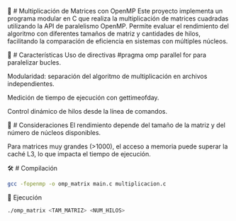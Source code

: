 🧮 # Multiplicación de Matrices con OpenMP
Este proyecto implementa un programa modular en C que realiza la multiplicación de matrices cuadradas utilizando la API de paralelismo OpenMP. Permite evaluar el rendimiento del algoritmo con diferentes tamaños de matriz y cantidades de hilos, facilitando la comparación de eficiencia en sistemas con múltiples núcleos.


📌 # Características
Uso de directivas #pragma omp parallel for para paralelizar bucles.

Modularidad: separación del algoritmo de multiplicación en archivos independientes.

Medición de tiempo de ejecución con gettimeofday.

Control dinámico de hilos desde la línea de comandos.

🧠 # Consideraciones
El rendimiento depende del tamaño de la matriz y del número de núcleos disponibles.

Para matrices muy grandes (>1000), el acceso a memoria puede superar la caché L3, lo que impacta el tiempo de ejecución.

🛠️ # Compilación
```bash
gcc -fopenmp -o omp_matrix main.c multiplicacion.c
```

🚀 Ejecución
```bash
./omp_matrix <TAM_MATRIZ> <NUM_HILOS>
```
